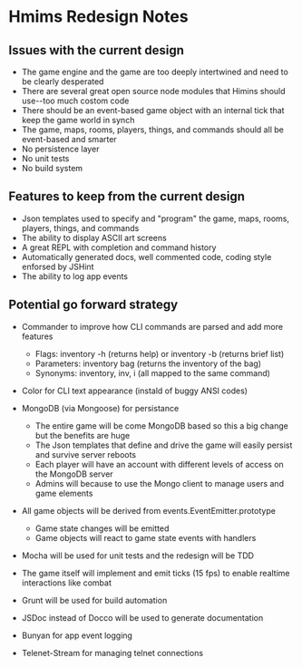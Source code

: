 # Hmims Redesign Notes

## Issues with the current design

* The game engine and the game are too deeply intertwined and need to be clearly desperated
* There are several great open source node modules that Himins should use--too much costom code
* There should be an event-based game object with an internal tick that keep the game world in synch
* The game, maps, rooms, players, things, and commands should all be event-based and smarter
* No persistence layer
* No unit tests
* No build system

## Features to keep from the current design

* Json templates used to specify and "program" the game, maps, rooms, players, things, and commands
* The ability to display ASCII art screens
* A great REPL with completion and command history
* Automatically generated docs, well commented code, coding style enforsed by JSHint
* The ability to log app events

## Potential go forward strategy

* Commander to improve how CLI commands are parsed and add more features
  * Flags: inventory -h (returns help) or inventory -b (returns brief list)
  * Parameters: inventory bag (returns the inventory of the bag)
  * Synonyms: inventory, inv, i (all mapped to the same command)

* Color for CLI text appearance (instald of buggy ANSI codes)

* MongoDB (via Mongoose) for persistance
  * The entire game will be come MongoDB based so this a big change but the benefits are huge
  * The Json templates that define and drive the game will easily persist and survive server reboots
  * Each player will have an account with different levels of access on the MongoDB server
  * Admins will because to use the Mongo client to manage users and game elements

* All game objects will be derived from events.EventEmitter.prototype
  * Game state changes will be emitted
  * Game objects will react to game state events with handlers

* Mocha will be used for unit tests and the redesign will be TDD

* The game itself will implement and emit ticks (15 fps) to enable realtime interactions like combat

* Grunt will be used for build automation

* JSDoc instead of Docco will be used to generate documentation

* Bunyan for app event logging

* Telenet-Stream for managing telnet connections
